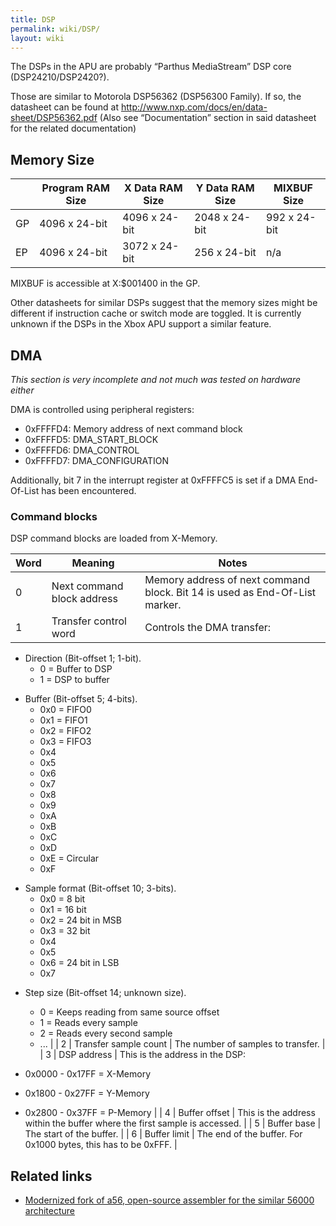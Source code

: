 ```yaml
---
title: DSP
permalink: wiki/DSP/
layout: wiki
---
```


The DSPs in the APU are probably “Parthus MediaStream” DSP core
(DSP24210/DSP2420?).

Those are similar to Motorola DSP56362 (DSP56300 Family). If so, the
datasheet can be found at
<http://www.nxp.com/docs/en/data-sheet/DSP56362.pdf> (Also see
“Documentation” section in said datasheet for the related documentation)

Memory Size
-----------

|     | Program RAM Size | X Data RAM Size | Y Data RAM Size | MIXBUF Size  |
|-----|------------------|-----------------|-----------------|--------------|
| GP  | 4096 x 24-bit    | 4096 x 24-bit   | 2048 x 24-bit   | 992 x 24-bit |
| EP  | 4096 x 24-bit    | 3072 x 24-bit   | 256 x 24-bit    | n/a          |

MIXBUF is accessible at X:$001400 in the GP.

Other datasheets for similar DSPs suggest that the memory sizes might be
different if instruction cache or switch mode are toggled. It is
currently unknown if the DSPs in the Xbox APU support a similar feature.

DMA
---

*This section is very incomplete and not much was tested on hardware
either*

DMA is controlled using peripheral registers:

-   0xFFFFD4: Memory address of next command block
-   0xFFFFD5: DMA\_START\_BLOCK
-   0xFFFFD6: DMA\_CONTROL
-   0xFFFFD7: DMA\_CONFIGURATION

Additionally, bit 7 in the interrupt register at 0xFFFFC5 is set if a
DMA End-Of-List has been encountered.

### Command blocks

DSP command blocks are loaded from X-Memory.

| Word | Meaning                    | Notes                                                                       |
|------|----------------------------|-----------------------------------------------------------------------------|
| 0    | Next command block address | Memory address of next command block. Bit 14 is used as End-Of-List marker. |
| 1    | Transfer control word      | Controls the DMA transfer:                                                  
                                                                                
   -   Direction (Bit-offset 1; 1-bit).                                         
       -   0 = Buffer to DSP                                                    
       -   1 = DSP to buffer                                                    
                                                                                
   <!-- -->                                                                     
                                                                                
   -   Buffer (Bit-offset 5; 4-bits).                                           
       -   0x0 = FIFO0                                                          
       -   0x1 = FIFO1                                                          
       -   0x2 = FIFO2                                                          
       -   0x3 = FIFO3                                                          
       -   0x4                                                                  
       -   0x5                                                                  
       -   0x6                                                                  
       -   0x7                                                                  
       -   0x8                                                                  
       -   0x9                                                                  
       -   0xA                                                                  
       -   0xB                                                                  
       -   0xC                                                                  
       -   0xD                                                                  
       -   0xE = Circular                                                       
       -   0xF                                                                  
                                                                                
   <!-- -->                                                                     
                                                                                
   -   Sample format (Bit-offset 10; 3-bits).                                   
       -   0x0 = 8 bit                                                          
       -   0x1 = 16 bit                                                         
       -   0x2 = 24 bit in MSB                                                  
       -   0x3 = 32 bit                                                         
       -   0x4                                                                  
       -   0x5                                                                  
       -   0x6 = 24 bit in LSB                                                  
       -   0x7                                                                  
                                                                                
   <!-- -->                                                                     
                                                                                
   -   Step size (Bit-offset 14; unknown size).                                 
       -   0 = Keeps reading from same source offset                            
       -   1 = Reads every sample                                               
       -   2 = Reads every second sample                                        
       -   ...                                                                  |
| 2    | Transfer sample count      | The number of samples to transfer.                                          |
| 3    | DSP address                | This is the address in the DSP:                                             
                                                                                
   -   0x0000 - 0x17FF = X-Memory                                               
   -   0x1800 - 0x27FF = Y-Memory                                               
   -   0x2800 - 0x37FF = P-Memory                                               |
| 4    | Buffer offset              | This is the address within the buffer where the first sample is accessed.   |
| 5    | Buffer base                | The start of the buffer.                                                    |
| 6    | Buffer limit               | The end of the buffer. For 0x1000 bytes, this has to be 0xFFF.              |

Related links
-------------

-   [Modernized fork of a56, open-source assembler for the similar 56000
    architecture](https://github.com/XboxDev/a56)

